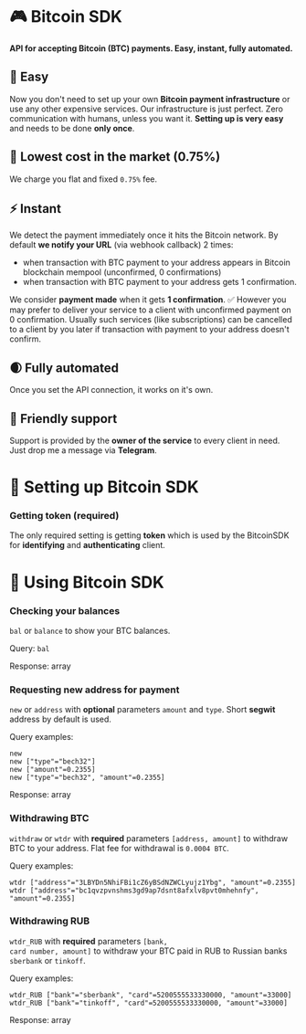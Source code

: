 # 🎮 Bitcoin SDK
<b>API for accepting Bitcoin (BTC) payments. Easy, instant, fully automated.</b>

## 🌴 Easy
Now you don't need to set up your own <b>Bitcoin payment infrastructure</b> or use any other expensive services. Our infrastructure is just perfect. Zero communication with humans, unless you want it. <b>Setting up is very easy</b> and needs to be done <b>only once</b>.

## 🌿 Lowest cost in the market (0.75%)
We charge you flat and fixed <code>0.75%</code> fee.

## ⚡️ Instant
We detect the payment immediately once it hits the Bitcoin network. By default <b>we notify your URL</b> (via webhook callback) 2 times:
- when transaction with BTC payment to your address appears in Bitcoin blockchain mempool (unconfirmed, 0 confirmations)
- when transaction with BTC payment to your address gets 1 confirmation.

We consider <b>payment made</b> when it gets <b>1 confirmation</b>. ✅ However you may prefer to deliver your service to a client with unconfirmed payment on 0 confirmation. Usually such services (like subscriptions) can be cancelled to a client by you later if transaction with payment to your address doesn't confirm.

## 🌒 Fully automated
Once you set the API connection, it works on it's own.

## 💚 Friendly support
Support is provided by the <b>owner of the service</b> to every client in need. Just drop me a message via <b>Telegram</b>.



# 🦚 Setting up Bitcoin SDK

### Getting token (required)
The only required setting is getting <b>token</b> which is used by the BitcoinSDK for <b>identifying</b> and <b>authenticating</b> client.


# 🌲 Using Bitcoin SDK

### Checking your balances
<code>bal</code> or <code>balance</code> to show your BTC balances.

Query: <code>bal</code>

Response: array

### Requesting new address for payment
<code>new</code> or <code>address</code> with <b>optional</b> parameters <code>amount</code> and <code>type</code>. Short <b>segwit</b> address by default is used.

Query examples:
```
new
new ["type"="bech32"]
new ["amount"=0.2355]
new ["type"="bech32", "amount"=0.2355]
```

Response: array

### Withdrawing BTC
<code>withdraw</code> or <code>wtdr</code> with <b>required</b> parameters <code>[address, amount]</code> to withdraw BTC to your address. Flat fee for withdrawal is <code>0.0004 BTC</code>.

Query examples:
```
wtdr ["address"="3LBYDn5NhiFBi1cZ6yBSdNZWCLyujz1Ybg", "amount"=0.2355]
wtdr ["address"="bc1qvzpvnshms3gd9ap7dsnt8afxlv8pvt0mhehnfy", "amount"=0.2355]
```

### Withdrawing RUB
<code>wtdr_RUB</code> with <b>required</b> parameters <code>[bank, card number, amount]</code> to withdraw your BTC paid in RUB to Russian banks <code>sberbank</code> or <code>tinkoff</code>.

Query examples:
```
wtdr_RUB ["bank"="sberbank", "card"=5200555533330000, "amount"=33000]
wtdr_RUB ["bank"="tinkoff", "card"=5200555533330000, "amount"=33000]
```

Response: array
